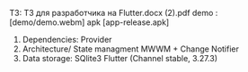 ТЗ: ТЗ для разработчика на Flutter.docx (2).pdf
demo : [demo/demo.webm]
apk [app-release.apk]

1. Dependencies: Provider
2. Architecture/ State managment MWWM + Change Notifier
3. Data storage: SQlite3
Flutter (Channel stable, 3.27.3)
